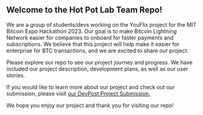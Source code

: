 ## Welcome to the Hot Pot Lab Team Repo!

We are a group of students/devs working on the YouFlix project for the MIT Bitcoin Expo Hackathon 2023. Our goal is to make Bitcoin Lightning Network easier for companies to onboard for faster payments and subscriptions. We believe that this project will help make it easier for enterprise for BTC transactions, and we are excited to share our project.

Please explore our repo to see our project journey and progress. We have included our project description, development plans, as well as our user stories.

If you would like to learn more about our project and check out our submission, please visit [our DevPost Project Submission.](https://devpost.com/software/youflix)

We hope you enjoy our project and thank you for visiting our repo!
